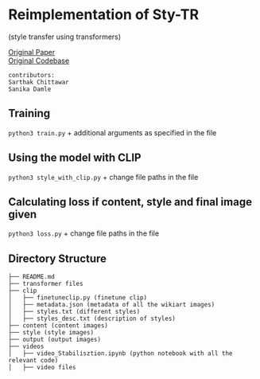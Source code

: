 # Reimplementation of Sty-TR 
(style transfer using transformers)
<!-- add link -->
[Original Paper](https://arxiv.org/pdf/2105.14576) \
[Original Codebase](https://github.com/diyiiyiii/StyTR-2)

```
contributors:
Sarthak Chittawar
Sanika Damle
```

## Training
`python3 train.py` + additional arguments as specified in the file

## Using the model with CLIP
`python3 style_with_clip.py` + change file paths in the file

## Calculating loss if content, style and final image given
`python3 loss.py` + change file paths in the file

## Directory Structure
```
├── README.md
├── transformer files
├── clip
│   ├── finetuneclip.py (finetune clip)
│   ├── metadata.json (metadata of all the wikiart images)
│   ├── styles.txt (different styles)
│   ├── styles_desc.txt (description of styles)
├── content (content images)
├── style (style images)
├── output (output images)
├── videos
│   ├── video_Stabilisztion.ipynb (python notebook with all the relevant code)
│   ├── video files
```
